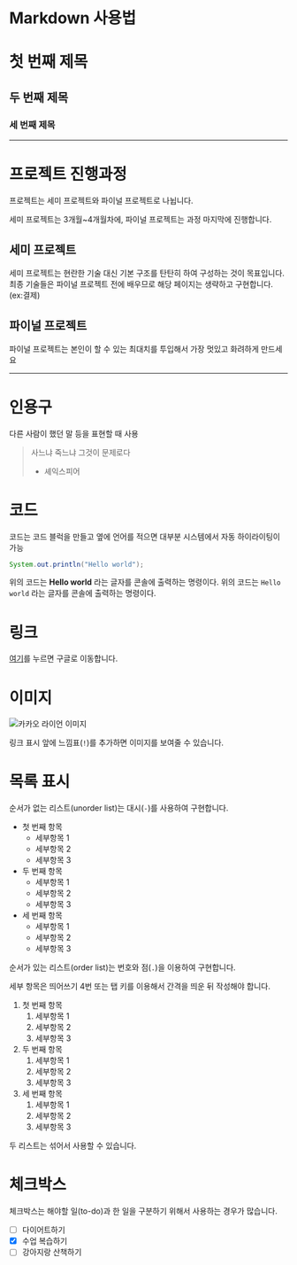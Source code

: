 # Markdown 사용법 

# 첫 번째 제목
## 두 번째 제목
### 세 번째 제목

---

# 프로젝트 진행과정

프로젝트는 세미 프로젝트와 파이널 프로젝트로 나뉩니다.

세미 프로젝트는 3개월~4개월차에, 파이널 프로젝트는 과정 마지막에 진행합니다.

## 세미 프로젝트

세미 프로젝트는 현란한 기술 대신 기본 구조를 탄탄히 하여 구성하는 것이 목표입니다.
최종 기술들은 파이널 프로젝트 전에 배우므로 해당 페이지는 생략하고 구현합니다. (ex:결제)

## 파이널 프로젝트

파이널 프로젝트는 본인이 할 수 있는 최대치를 투입해서 가장 멋있고 화려하게 만드세요 

---

# 인용구

다른 사람이 했던 말 등을 표현할 때 사용

> 사느냐 죽느냐 그것이 문제로다
> - 셰익스피어

# 코드

코드는 코드 블럭을 만들고 옆에 언어를 적으면 대부분 시스템에서 자동 하이라이팅이 가능 

``` java
System.out.println("Hello world");
```

위의 코드는 **Hello world** 라는 글자를 콘솔에 출력하는 명령이다.
위의 코드는 `Hello world` 라는 글자를 콘솔에 출력하는 명령이다.

# 링크

[여기](https://www.google.com)를 누르면 구글로 이동합니다.

# 이미지

![카카오 라이언 이미지](https://blog.kakaocdn.net/dn/bezjux/btqCX8fuOPX/6uq138en4osoKRq9rtbEG0/img.jpg)

링크 표시 앞에 느낌표(`!`)를 추가하면 이미지를 보여줄 수 있습니다.

# 목록 표시

순서가 없는 리스트(unorder list)는 대시(`-`)를 사용하여 구현합니다. 

- 첫 번째 항목
    - 세부항목 1
    - 세부항목 2
    - 세부항목 3
- 두 번째 항목
    - 세부항목 1
    - 세부항목 2
    - 세부항목 3
- 세 번째 항목 
    - 세부항목 1
    - 세부항목 2
    - 세부항목 3

순서가 있는 리스트(order list)는 번호와 점(`.`)을 이용하여 구현합니다. 

세부 항목은 띄어쓰기 4번 또는 탭 키를 이용해서 간격을 띄운 뒤 작성해야 합니다. 

1. 첫 번째 항목 
    1. 세부항목 1
    2. 세부항목 2
    3. 세부항목 3
2. 두 번째 항목
    1. 세부항목 1
    2. 세부항목 2
    3. 세부항목 3
3. 세 번째 항목 
    1. 세부항목 1
    2. 세부항목 2
    3. 세부항목 3

두 리스트는 섞어서 사용할 수 있습니다. 

# 체크박스

체크박스는 해야할 일(to-do)과 한 일을 구분하기 위해서 사용하는 경우가 많습니다. 

- [ ] 다이어트하기 
- [x] 수업 복습하기
- [ ] 강아지랑 산책하기
